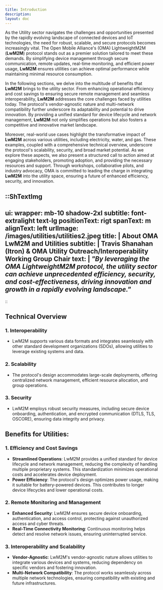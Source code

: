 ```yaml
---
title: Introduction
description:
layout: doc
---
```


As the Utility sector navigates the challenges and opportunities presented by the rapidly evolving landscape of connected devices and IoT technologies, the need for robust, scalable, and secure protocols becomes increasingly vital. The Open Mobile Alliance's (OMA) LightweightM2M (__LwM2M__) protocol stands out as a premier solution tailored to meet these demands. By simplifying device management through secure communication, remote updates, real-time monitoring, and efficient power usage, __LwM2M__ ensures utilities can achieve optimal performance while maintaining minimal resource consumption.

In the following sections, we delve into the multitude of benefits that __LwM2M__ brings to the utility sector. From enhancing operational efficiency and cost savings to ensuring secure remote management and seamless interoperability, __LwM2M__ addresses the core challenges faced by utilities today. The protocol's vendor-agnostic nature and multi-network compatibility further underscore its adaptability and potential to drive innovation. By providing a unified standard for device lifecycle and network management, __LwM2M__ not only simplifies operations but also fosters a competitive and innovative market landscape.

Moreover, real-world use cases highlight the transformative impact of __LwM2M__ across various utilities, including electricity, water, and gas. These examples, coupled with a comprehensive technical overview, underscore the protocol's scalability, security, and broad market potential. As we explore these aspects, we also present a structured call to action aimed at engaging stakeholders, promoting adoption, and providing the necessary resources and support. Through workshops, collaborative pilots, and industry advocacy, OMA is committed to leading the charge in integrating __LwM2M__ into the utility space, ensuring a future of enhanced efficiency, security, and innovation.



::ShTextImg
---
ui:
    wrapper: mb-10 shadow-2xl
    subtitle: font-extralight text-lg
positionText: rigt
spanText: m
alignText: left
urlImage: /images/utilities/utilities2.jpeg
title: | 
    About OMA LwM2M and Utilities
subtitle: |
    Travis Shanahan (Itron) & OMA Utility Outreach/Interoperability Working Group Chair
text: |
    _"By leveraging the OMA LightweightM2M protocol, the utility sector can achieve unprecedented efficiency, security, and cost-effectiveness, driving innovation and growth in a rapidly evolving landscape."_ 
---
::

## Technical Overview

### 1. Interoperability

- LwM2M supports various data formats and integrates seamlessly with other standard development organizations (SDOs), allowing utilities to leverage existing systems and data.

### 2. Scalability

- The protocol's design accommodates large-scale deployments, offering centralized network management, efficient resource allocation, and group operations.

### 3. Security

- LwM2M employs robust security measures, including secure device onboarding, authentication, and encrypted communication (DTLS, TLS, OSCORE), ensuring data integrity and privacy.

## Benefits for Utilities:

### 1. Efficiency and Cost Savings

- **Streamlined Operations**: LwM2M provides a unified standard for device lifecycle and network management, reducing the complexity of handling multiple proprietary systems. This standardization minimizes operational costs and accelerates device deployment.
- **Power Efficiency**: The protocol's design optimizes power usage, making it suitable for battery-powered devices. This contributes to longer device lifecycles and lower operational costs.

### 2. Remote Monitoring and Management

- **Enhanced Security**: LwM2M ensures secure device onboarding, authentication, and access control, protecting against unauthorized access and cyber threats.
- **Real-Time Connectivity Monitoring**: Continuous monitoring helps detect and resolve network issues, ensuring uninterrupted service.

### 3. Interoperability and Scalability

- **Vendor-Agnostic**: LwM2M's vendor-agnostic nature allows utilities to integrate various devices and systems, reducing dependency on specific vendors and fostering innovation.
- **Multi-Network Compatibility**: The protocol works seamlessly across multiple network technologies, ensuring compatibility with existing and future infrastructures.


